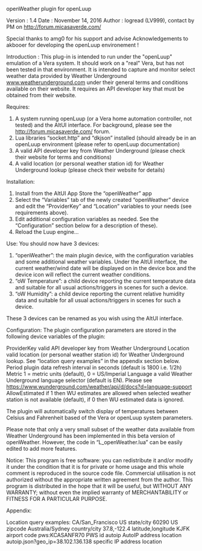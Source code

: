 openWeather plugin for openLuup

Version : 1.4 
Date : November 14, 2016 
Author : logread (LV999), contact by PM on http://forum.micasaverde.com/ 

Special thanks to amg0 for his support and advise 
Acknowledgements to akbooer for developing the openLuup environement ! 

Introduction : 
This plug-in is intended to run under the "openLuup" emulation of a Vera system. It should work on a "real" Vera, but has not been tested in that environment. It is intended to capture and monitor select weather data provided by Weather Underground www.weatherunderground.com under their general terms and conditions available on their website. It requires an API developer key that must be obtained from their website. 

Requires: 
1.	A system running openLuup (or a Vera home automation controller, not tested) and the AltUI interface. For background, please see the http://forum.micasaverde.com/ forum. 
2.	Lua libraries “socket.http” and “dkjson” installed (should already be in an openLuup environment (please refer to openLuup documentation) 
3.	A valid API developer key from Weather Underground (please check their website for terms and conditions) 
4.	A valid location (or personal weather station id) for Weather Underground lookup (please check their website for details) 

Installation: 
1.	Install from the AltUI App Store the “openWeather” app 
2.	Select the “Variables” tab of the newly created “openWeather” device and edit the “ProviderKey” and “Location” variables to your needs (see requirements above).
3.	Edit additional configuration variables as needed. See the “Configuration” section below for a description of these).
4.	Reload the Luup engine… 

Use: 
You should now have 3 devices: 
1.	“openWeather”: the main plugin device, with the configuration variables and some additional weather variables. Under the AltUI interface, the current weather/wind date will be displayed on in the device box and the device icon will reflect the current weather conditions. 
2.	“oW Temperature”: a child device reporting the current temperature data and suitable for all usual actions/triggers in scenes for such a device. 
3.	“oW Humidity”: a child device reporting the current relative humidity data and suitable for all usual actions/triggers in scenes for such a device. 

These 3 devices can be renamed as you wish using the AltUI interface.

Configuration:
The plugin configuration parameters are stored in the following device variables of the plugin:

ProviderKey	valid API developer key from Weather Underground
Location	valid location (or personal weather station id) for Weather Underground lookup. See “location query examples” in the appendix section below.
Period	plugin data refresh interval in seconds (default is 1800 i.e. 1/2h)
Metric	1 = metric units (default), 0 = US/Imperial
Language	a valid Weather Underground language selector (default is EN). Please see https://www.wunderground.com/weather/api/d/docs?d=language-support
AllowEstimated	if 1 then WU estimates are allowed when selected weather station is not available (default), if 0 then WU estimated data is ignored.

The plugin will automatically switch display of temperatures between Celsius and Fahrenheit based of the Vera or openLuup system parameters.

Please note that only a very small subset of the weather data available from Weather Underground has been implemented in this beta version of openWeather. However, the code in “L_openWeather.lua” can be easily edited to add more features. 

Notice: 
This program is free software: you can redistribute it and/or modify it under the condition that it is for private or home usage and this whole comment is reproduced in the source code file. 
Commercial utilisation is not authorized without the appropriate written agreement from the author. This program is distributed in the hope that it will be useful, but WITHOUT ANY WARRANTY; without even the implied warranty of MERCHANTABILITY or FITNESS FOR A PARTICULAR PURPOSE.

Appendix:

Location query examples:
CA/San_Francisco	US state/city
60290	US zipcode
Australia/Sydney	country/city
37.8,-122.4	latitude,longitude
KJFK	airport code
pws:KCASANFR70	PWS id
autoip	AutoIP address location
autoip.json?geo_ip=38.102.136.138	specific IP address location

